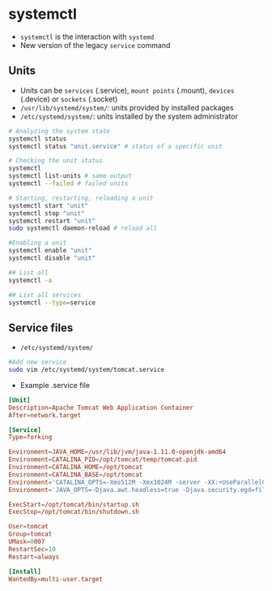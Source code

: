 # systemctl

- `systemctl` is the interaction with `systemd`
- New version of the legacy `service` command

## Units

- Units can be `services` (.service), `mount points` (.mount), `devices` (.device) or `sockets` (.socket)
- `/usr/lib/systemd/system/`: units provided by installed packages
- `/etc/systemd/system/`: units installed by the system administrator

```bash
# Analyzing the system state
systemctl status
systemctl status "unit.service" # status of a specific unit

# Checking the unit status
systemctl
systemctl list-units # same output
systemctl --failed # failed units

# Starting, restarting, reloading a unit
systemctl start "unit"
systemctl stop "unit"
systemctl restart "unit"
sudo systemctl daemon-reload # reload all

#Enabling a unit
systemctl enable "unit"
systemctl disable "unit"

## List all
systemctl -a

## List all services
systemctl --type=service
```

## Service files

- `/etc/systemd/system/`

```sh
#Add new service
sudo vim /etc/systemd/system/tomcat.service
```

- Example .service file

```conf
[Unit]
Description=Apache Tomcat Web Application Container
After=network.target

[Service]
Type=forking

Environment=JAVA_HOME=/usr/lib/jvm/java-1.11.0-openjdk-amd64
Environment=CATALINA_PID=/opt/tomcat/temp/tomcat.pid
Environment=CATALINA_HOME=/opt/tomcat
Environment=CATALINA_BASE=/opt/tomcat
Environment='CATALINA_OPTS=-Xms512M -Xmx1024M -server -XX:+UseParallelGC'
Environment='JAVA_OPTS=-Djava.awt.headless=true -Djava.security.egd=file:/dev/./urandom'

ExecStart=/opt/tomcat/bin/startup.sh
ExecStop=/opt/tomcat/bin/shutdown.sh

User=tomcat
Group=tomcat
UMask=0007
RestartSec=10
Restart=always

[Install]
WantedBy=multi-user.target
```
